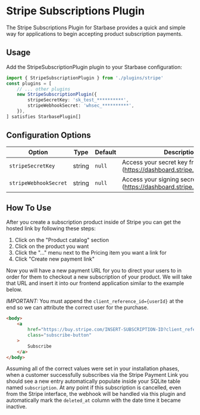 # Stripe Subscriptions Plugin

The Stripe Subscriptions Plugin for Starbase provides a quick and simple way for applications to begin accepting product subscription payments.

## Usage

Add the StripeSubscriptionPlugin plugin to your Starbase configuration:

```typescript
import { StripeSubscriptionPlugin } from './plugins/stripe'
const plugins = [
    // ... other plugins
    new StripeSubscriptionPlugin({
        stripeSecretKey: 'sk_test_**********',
        stripeWebhookSecret: 'whsec_**********',
    }),
] satisfies StarbasePlugin[]
```

## Configuration Options

| Option                | Type   | Default | Description                                                             |
| --------------------- | ------ | ------- | ----------------------------------------------------------------------- |
| `stripeSecretKey`     | string | `null`  | Access your secret key from (https://dashboard.stripe.com/apikeys)      |
| `stripeWebhookSecret` | string | `null`  | Access your signing secret from (https://dashboard.stripe.com/webhooks) |

## How To Use

After you create a subscription product inside of Stripe you can get the hosted link by following these steps:

1. Click on the "Product catalog" section
2. Click on the product you want
3. Click the "..." menu next to the Pricing item you want a link for
4. Click "Create new payment link"

Now you will have a new payment URL for you to direct your users to in order for them to checkout a new subscription of your product. We will take that URL and insert it
into our frontend application similar to the example below.

_IMPORTANT:_ You must append the `client_reference_id={userId}` at the end so we can attribute the correct user for the purchase.

```html
<body>
    <a
        href="https://buy.stripe.com/INSERT-SUBSCRIPTION-ID?client_reference_id=INSERT-USER-ID"
        class="subscribe-button"
    >
        Subscribe
    </a>
</body>
```

Assuming all of the correct values were set in your installation phases, when a customer successfully subscribes via the Stripe Payment Link you should see a new entry automatically populate inside your SQLite table named `subscription`. At any point if this subscription is cancelled, even from the Stripe interface, the webhook will be handled via this plugin and automatically mark the `deleted_at` column with the date time it became inactive.
